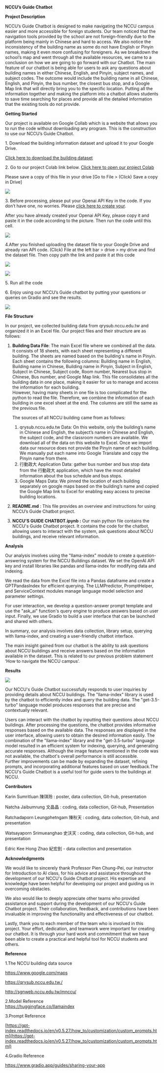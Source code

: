**NCCU’s Guide Chatbot**

**Project Description**

NCCU’s Guide Chatbot is designed to make navigating the NCCU campus easier and more accessible for foreign students. Our team noticed that the navigation tools provided by the school are not foreign-friendly due to the platform being mainly in Chinese and hard to access. We also notice the inconsistency of the building name as some do not have English or Pinyin names, making it even more confusing for foreigners. As we breakdown the school’s map and went through all the available resources, we came to a conclusion on how we are going to go forward with our Chatbot. The main feature of our chatbot is being able for users to ask any questions about building names in either Chinese, English, and Pinyin, subject names, and subject codes. The outcome would include the building name in all Chinese, English, and Pinyin, the bus number, the closest bus stop, and a Google Map link that will directly bring you to the specific location. Putting all the information together and making the platform into a chatbot allows students to save time searching for places and provide all the detailed information that the existing tools do not provide.

**Getting Started**

Our project is available on Google Collab which is a website that allows you to run the code without downloading any program. This is the construction to use our NCCU’s Guide Chatbot.

1\. Download the building information dataset and upload it to your Google Drive.

[Click here to download the building dataset](https://docs.google.com/spreadsheets/d/1dmc4Ky6EDZLD6zuzny7ENDGRd7iMZXSi/edit?pli=1#gid=526785390)

2\. Go to our project Colab link below. [Click here to open our project Colab](https://colab.research.google.com/drive/1ge4b-3qHhqCWXI-to1mOVUTRDN80w2Tz?usp=sharing)

Please save a copy of this file in your drive [Go to File \> (Click) Save a copy in Drive]

![](media/ac85419484eac71405032c66644ef1b5.png)

3\. Before processing, please put your Openai API Key in the code. If you don’t have one, no worries. Please [click here to create your](https://platform.openai.com/account/api-keys).

After you have already created your Openai API Key, please copy it and paste it in the code according to the picture. Then run the code until this cell.

![](media/fdb5a127f0bac2a2d5a0c6a777001097.jpg)

4.After you finished uploading the dataset file to your Google Drive and already ran API code. (Click) File at the left bar \> drive \> my drive and find the dataset file. Then copy path the link and paste it at this code

![](media/ff384f14328277640650f468f53b9469.jpg)

![](media/8e765716b8ff987711ddc14b7ed7f3c3.jpg)

5\. Run all the code

6\. Enjoy using our NCCU’s Guide chatbot by putting your questions or queries on Gradio and see the results.

![](media/d81b8b57ad27995385f86fc81fd35a29.png)

**File Structure**

In our project, we collected building data from qrysub.nccu.edu.tw and organized it in an Excel file. Our project files and their structure are as follows:

1.  **Building Data File**: The main Excel file where we combined all the data. It consists of 18 sheets, with each sheet representing a different building. The sheets are named based on the building's name in Pinyin. Each sheet contains the following columns: Building name in English, Building name in Chinese, Building name in Pinyin, Subject in English, Subject in Chinese, Subject code, Room number, Nearest bus stop in Chinese, Bus number, and Google Map link. This file consolidates all the building data in one place, making it easier for us to manage and access the information for each building.   
    However, having many sheets in one file is too complicated for the python to read the file. Therefore, we combine the information of each building in one excel sheet at the end. The columns are still the same as the previous file.

    The sources of all NCCU building came from as follows:

    1.  qrysub.nccu.edu.tw Data: On this website, only the building’s name in Chinese and English, the subject’s name in Chinese and English, the subject code, and the classroom numbers are available. We download all of the data on this website to Excel. Once we import data our resource does not provide the Pinyin name of each building. We manually put each name into Google Translate and copy the Pinyin name from there.
    2.  行動政大 Application Data: gather bus number and bus stop data from the 行動政大 application, which have the most detailed information about the bus schedule and bus stops.
    3.  Google Maps Data: We pinned the location of each building separately on google maps based on the building’s name and copied the Google Map link to Excel for enabling easy access to precise building locations.
2.  **README.md** : This file provides an overview and instructions for using NCCU’s Guide Chatbot project.
3.  **NCCU'S GUIDE CHATBOT.ipynb :** Our main python file contains the NCCU's Guide Chatbot project. It contains the code for the chatbot, allowing users to interact with the system, ask questions about NCCU buildings, and receive relevant information.

**Analysis**

Our analysis involves using the "llama-index" module to create a question-answering system for the NCCU Buildings dataset. We set the OpenAI API key and install libraries like pandas and llama-index for modifying data and indexing.

We read the data from the Excel file into a Pandas dataframe and create a GPTPandasIndex for efficient querying. The LLMPredictor, PromptHelper, and ServiceContext modules manage language model selection and parameter settings.

For user interaction, we develop a question-answer prompt template and use the "ask_ai" function's query engine to produce answers based on user input. Finally, we use Gradio to build a user interface that can be launched and shared with others.

In summary, our analysis involves data collection, library setup, querying with llama-index, and creating a user-friendly chatbot interface.

The main insight gained from our chatbot is the ability to ask questions about NCCU buildings and receive answers based on the information available in the dataset. This is related to our previous problem statement ‘How to navigate the NCCU campus’.

**Results**

**![](media/0bbe894054be91110394106c17e19d2a.png)**

Our NCCU's Guide Chatbot successfully responds to user inquiries by providing details about NCCU buildings. The "llama-index" library is used by the chatbot to efficiently index and query the building data. The "get-3.5-turbo" language model produces responses that are precise and contextually relevant.

Users can interact with the chatbot by inputting their questions about NCCU buildings. After processing the questions, the chatbot provides informative responses based on the available data. The responses are displayed in the user interface, allowing users to obtain the desired information easily. The combination of the "llama-index" library and the "get-3.5-turbo" language model resulted in an efficient system for indexing, querying, and generating accurate responses. Although the image feature mentioned in the code was not available, the chatbot's overall performance is still accessible.  
Further improvements can be made by expanding the dataset, refining prompts, and incorporating additional features based on user feedback.The NCCU's Guide Chatbot is a useful tool for guide users to the buildings at NCCU.

**Contributors**

Karin Sumritluan 陳琪玲 : poster, data collection, Git-hub, presentation

Natcha Jaibumrung 文晶晶 : coding, data collection, Git-hub, Presentation

Ratchadaporn Leungphetngam 陳秋天 : coding, data collection, Git-hub, and presentation

Watsayaporn Srimueanghao 史沃天 : coding, data collection, Git-hub, and presentation

Edric Kee Hong Zhao 紀宏釗 - data collection and presentation

**Acknowledgments**

We would like to sincerely thank Professor Pien Chung-Pei, our instructor for Introduction to AI class, for his advice and assistance throughout the development of our NCCU's Guide Chatbot project. His expertise and knowledge have been helpful for developing our project and guiding us in overcoming obstacles.

We also would like to deeply appreciate other teams who provided assistance and support during the development of our NCCU's Guide Chatbot project. Their collaboration, feedback, and contributions have been invaluable in improving the functionality and effectiveness of our chatbot.

Lastly, thank you to each member of the team who is involved in this project. Your effort, dedication, and teamwork were important for creating our chatbot. It is through your hard work and commitment that we have been able to create a practical and helpful tool for NCCU students and others.

**Reference**

1.The NCCU building data source

<https://www.google.com/maps>

<https://qrysub.nccu.edu.tw./>

<http://sgnweb.nccu.edu.tw/mnccu/>

2.Model Reference  
<https://huggingface.co/llamaindex>

3.Prompt Reference

[https://gpt-index.readthedocs.io/en/v0.5.27/how_to/customization/custom_prompts.htm](https://gpt-index.readthedocs.io/en/v0.5.27/how_to/customization/custom_prompts.html)

4.Gradio Reference

<https://www.gradio.app/guides/sharing-your-app>
